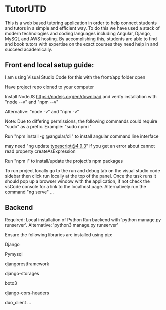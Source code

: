 # TutorUTD
This is a web based tutoring application in order to help connect students and tutors in a simple and efficient way. To do this we have used a stack of modern technologies and coding languages including Angular, Django, MySQL and AWS hosting. By accomplishing this, students are able to find and book tutors with expertise on the exact courses they need help in and succeed academically.

## Front end local setup guide:
I am using Visual Studio Code for this with the front/app folder open

Have project repo cloned to your computer

Install NodeJS https://nodejs.org/en/download
and verify installation with "node --v" and "npm --v"

Alternative: "node -v" and "npm -v"

Note: Due to differing permissions, the following commands could require "sudo" as a prefix. Example: "sudo npm i"

Run "npm install -g @angular/cli" to install angular command line interface

may need "ng update typescript@4.9.3" if you get an error about cannot read property createAsExpression

Run "npm i" to install/update the project's npm packages

To run project locally go to the run and debug tab on the visual studio code sidebar then click run locally at the top of the panel. Once the task runs it should pop up a browser window with the application, if not check the vsCode console for a link to the localhost page. Alternatively run the command "ng serve" 
...


## Backend

Required: Local installation of Python
Run backend with 'python manage.py runserver'. Alternative: 'python3 manage.py runserver'


Ensure the following libraries are installed using pip:

Django

Pymysql

djangorestframework

django-storages

boto3

django-cors-headers

duo_client
...
